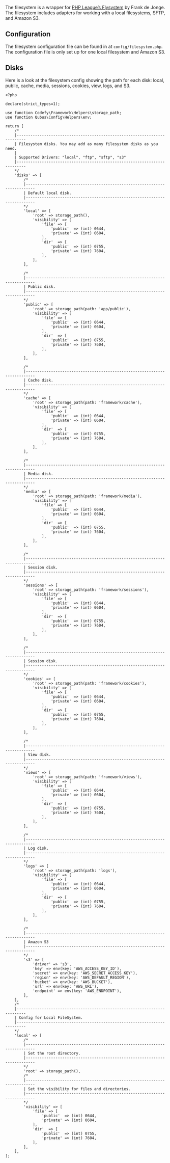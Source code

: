 The filesystem is a wrapper for [PHP League’s Flysystem](https://github.com/thephpleague/Flysystem) by Frank de Jonge. 
The filesystem includes adapters for working with a local filesystems, SFTP, and Amazon S3.

Configuration
-------------

The filesystem configuration file can be found in at `config/filesystem.php`. The configuration file is only set up for 
one local filesystem and Amazon S3.

Disks
-----

Here is a look at the filesystem config showing the path for each disk: local, public, cache, media, sessions, cookies, 
view, logs, and S3.

    <?php
    
    declare(strict_types=1);
    
    use function Codefy\Framework\Helpers\storage_path;
    use function Qubus\Config\Helpers\env;
    
    return [
        /*
        |--------------------------------------------------------------------------
        | Filesystem disks. You may add as many filesystem disks as you need.
        |
        | Supported Drivers: "local", "ftp", "sftp", "s3"
        |--------------------------------------------------------------------------
        */
        'disks' => [
            /*
            |--------------------------------------------------------------------------
            | Default local disk.
            |--------------------------------------------------------------------------
            */
            'local' => [
                'root' => storage_path(),
                'visibility' => [
                    'file' => [
                        'public'  => (int) 0644,
                        'private' => (int) 0604,
                    ],
                    'dir'  => [
                        'public'  => (int) 0755,
                        'private' => (int) 7604,
                    ],
                ],
            ],
    
            /*
            |--------------------------------------------------------------------------
            | Public disk.
            |--------------------------------------------------------------------------
            */
            'public' => [
                'root' => storage_path(path: 'app/public'),
                'visibility' => [
                    'file' => [
                        'public'  => (int) 0644,
                        'private' => (int) 0604,
                    ],
                    'dir'  => [
                        'public'  => (int) 0755,
                        'private' => (int) 7604,
                    ],
                ],
            ],
    
            /*
            |--------------------------------------------------------------------------
            | Cache disk.
            |--------------------------------------------------------------------------
            */
            'cache' => [
                'root' => storage_path(path: 'framework/cache'),
                'visibility' => [
                    'file' => [
                        'public'  => (int) 0644,
                        'private' => (int) 0604,
                    ],
                    'dir'  => [
                        'public'  => (int) 0755,
                        'private' => (int) 7604,
                    ],
                ],
            ],
    
            /*
            |--------------------------------------------------------------------------
            | Media disk.
            |--------------------------------------------------------------------------
            */
            'media' => [
                'root' => storage_path(path: 'framework/media'),
                'visibility' => [
                    'file' => [
                        'public'  => (int) 0644,
                        'private' => (int) 0604,
                    ],
                    'dir'  => [
                        'public'  => (int) 0755,
                        'private' => (int) 7604,
                    ],
                ],
            ],
    
            /*
            |--------------------------------------------------------------------------
            | Session disk.
            |--------------------------------------------------------------------------
            */
            'sessions' => [
                'root' => storage_path(path: 'framework/sessions'),
                'visibility' => [
                    'file' => [
                        'public'  => (int) 0644,
                        'private' => (int) 0604,
                    ],
                    'dir'  => [
                        'public'  => (int) 0755,
                        'private' => (int) 7604,
                    ],
                ],
            ],
    
            /*
            |--------------------------------------------------------------------------
            | Session disk.
            |--------------------------------------------------------------------------
            */
            'cookies' => [
                'root' => storage_path(path: 'framework/cookies'),
                'visibility' => [
                    'file' => [
                        'public'  => (int) 0644,
                        'private' => (int) 0604,
                    ],
                    'dir'  => [
                        'public'  => (int) 0755,
                        'private' => (int) 7604,
                    ],
                ],
            ],
    
            /*
            |--------------------------------------------------------------------------
            | View disk.
            |--------------------------------------------------------------------------
            */
            'views' => [
                'root' => storage_path(path: 'framework/views'),
                'visibility' => [
                    'file' => [
                        'public'  => (int) 0644,
                        'private' => (int) 0604,
                    ],
                    'dir'  => [
                        'public'  => (int) 0755,
                        'private' => (int) 7604,
                    ],
                ],
            ],
    
            /*
            |--------------------------------------------------------------------------
            | Log disk.
            |--------------------------------------------------------------------------
            */
            'logs' => [
                'root' => storage_path(path: 'logs'),
                'visibility' => [
                    'file' => [
                        'public'  => (int) 0644,
                        'private' => (int) 0604,
                    ],
                    'dir'  => [
                        'public'  => (int) 0755,
                        'private' => (int) 7604,
                    ],
                ],
            ],
    
            /*
            |--------------------------------------------------------------------------
            | Amazon S3
            |--------------------------------------------------------------------------
            */
            's3' => [
                'driver' => 's3',
                'key' => env(key: 'AWS_ACCESS_KEY_ID'),
                'secret' => env(key: 'AWS_SECRET_ACCESS_KEY'),
                'region' => env(key: 'AWS_DEFAULT_REGION'),
                'bucket' => env(key: 'AWS_BUCKET'),
                'url' => env(key: 'AWS_URL'),
                'endpoint' => env(key: 'AWS_ENDPOINT'),
            ],
        ],
        /*
        |--------------------------------------------------------------------------
        | Config for Local FileSystem.
        |--------------------------------------------------------------------------
        */
        'local' => [
            /*
            |--------------------------------------------------------------------------
            | Set the root directory.
            |--------------------------------------------------------------------------
            */
            'root' => storage_path(),
            /*
            |--------------------------------------------------------------------------
            | Set the visibility for files and directories.
            |--------------------------------------------------------------------------
            */
            'visibility' => [
                'file' => [
                    'public'  => (int) 0644,
                    'private' => (int) 0604,
                ],
                'dir'  => [
                    'public'  => (int) 0755,
                    'private' => (int) 7604,
                ],
            ],
        ],
    ];